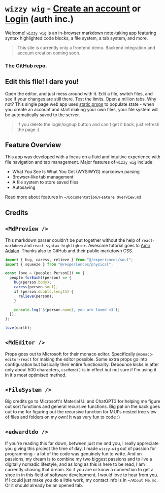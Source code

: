 # `wizzy wig` - [Create an account](#signupEl) or [Login](#loginEl) (auth inc.)

Welcome! `wizzy wig` is an in-browser markdown note-taking app featuring syntax highlighted code blocks, a file system, a tab system, and more.

> This site is currently only a frontend demo. Backend integration and account creation coming soon.

### [The GitHub repo.](https://github.com/Foyoman/wizzy-wig-client)

## Edit this file! I dare you!

Open the editor, and just mess around with it. Edit a file, switch files, and see if your changes are still there. Test the limits. Open a million tabs. Why not? This single page web app uses [static props](/files/welcome.md) to populate state - when you create an account and start making your own files, your file system will be automatically saved to the server.

> If you delete the login/signup button and can't get it back, just refresh the page :)

## Feature Overview

This app was developed with a focus on a fluid and intuitive experience with file navigation and tab management. Major features of `wizzy wig` include:

- What You See Is What You Get (WYSIWYG) markdown parsing
- Browser-like tab management
- A file system to store saved files
- Autosaving

Read more about features in `~/Documentation/Feature Overview.md`

## Credits

## `<MdPreview />`

This markdown parser couldn't be put together without the help of `react-markdown` and `react-syntax-highlighter`. Awesome tutorial goes to [Amir Adalan](https://amirardalan.com/blog/syntax-highlight-code-in-markdown). Thanks also to GitHub and their public markdown CSS.

```ts
import { hug, caress, relieve } from "@/experiences/soul";
import { squeeze } from "@/experiences/physical";

const love = (people: Person[]) => {
  people.forEach((person) => {
    hug(person.body);
    caress(person.soul);
    if (person.doubts.length) {
      relieve(person);
    }

    console.log(`${person.name}, you are loved <3`);
  });
};

love(earth);
```

## `<MdEditor />`

Props goes out to Microsoft for their monaco editor. Specifically `@monaco-editor/react` for making the editor possible. Some extra props go into configuration but basically their entire functionality. Debounce kicks in after only about 500 characters, `useMemo()` is in effect but not sure if I'm using it in it's most optimised method.

## `<FileSystem />`

Big credits go to Microsoft's Material UI and ChatGPT3 for helping me figure out sort functions and general recursive functions. Big pat on the back goes out to me for figuring out the recursive function for MUI's nested tree view of files and folders on my own! It was very fun to code :)

## `<edwardtdo />`

If you're reading this far down, between just me and you, I really appreciate you giving this project the time of day. I made `wizzy-wig` out of passion for programming - a lot of the code was genuinely fun to write. And on passions, my dream is to combine my two biggest passions and to live a digitally nomadic lifestyle, and as long as this is here to be read, I am currently chasing that dream. So if you are or know a connection to get a shoe in in this field of software development, I would love to hear from you. If I could just make you do a little work, my contact info is in `~/About Me.md`. Or it should already be an opened tab.
